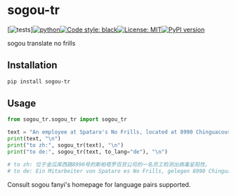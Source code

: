 # sogou-tr
<!--- repo_name  sogou_tr  sogou_tr sogou_tr --->
[![tests](https://github.com/ffreemt/repo_name/actions/workflows/routine-tests.yml/badge.svg)][![python](https://img.shields.io/static/v1?label=python+&message=3.7%2B&color=blue)](https://img.shields.io/static/v1?label=python+&message=3.7%2B&color=blue)[![Code style: black](https://img.shields.io/badge/code%20style-black-000000.svg)](https://github.com/psf/black)[![License: MIT](https://img.shields.io/badge/License-MIT-yellow.svg)](https://opensource.org/licenses/MIT)[![PyPI version](https://badge.fury.io/py/sogou_tr.svg)](https://badge.fury.io/py/sogou_tr)

sogou translate no frills

## Installation

```bash
pip install sogou-tr
```

## Usage

```python
from sogou_tr.sogou_tr import sogou_tr

text = "An employee at Spataro's No Frills, located at 8990 Chinguacousy Rd, has tested positive for the virus."
print(text, "\n")
print("to zh:", sogou_tr(text), "\n")
print("to de:", sogou_tr(text, to_lang="de"), "\n")

# to zh: 位于金瓜库西路8990号的斯帕塔罗百货公司的一名员工检测出病毒呈阳性。
# to de: Ein Mitarbeiter von Spataro es No Frills, gelegen 8990 Chinguacousy Rd, hat positiv auf das Virus getestet.
```

Consult sogou fanyi's homepage for language pairs supported.
